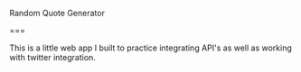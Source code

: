 Random Quote Generator

===

This is a little web app I built to practice integrating
API's as well as working with twitter integration.
